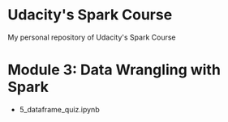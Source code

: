 # Udacity's Spark Course
My personal repository of Udacity's Spark Course

# Module 3: Data Wrangling with Spark
<ul>
    <li>5_dataframe_quiz.ipynb</li>
</ul>